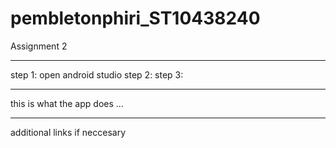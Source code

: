 # pembletonphiri_ST10438240
Assignment 2

***********************************************
step 1: open android studio
step 2:
step 3:

**********************************************
this is what the app does ...

***********************************************
additional links if neccesary
